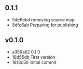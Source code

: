 
## 0.1.1
* 5de6ebd removing source map
* 8dfe6ab Preparing for publishing
## v0.1.0
* a359a92 0.1.0
* 18d55db First version
* 1813c50 Initial commit
